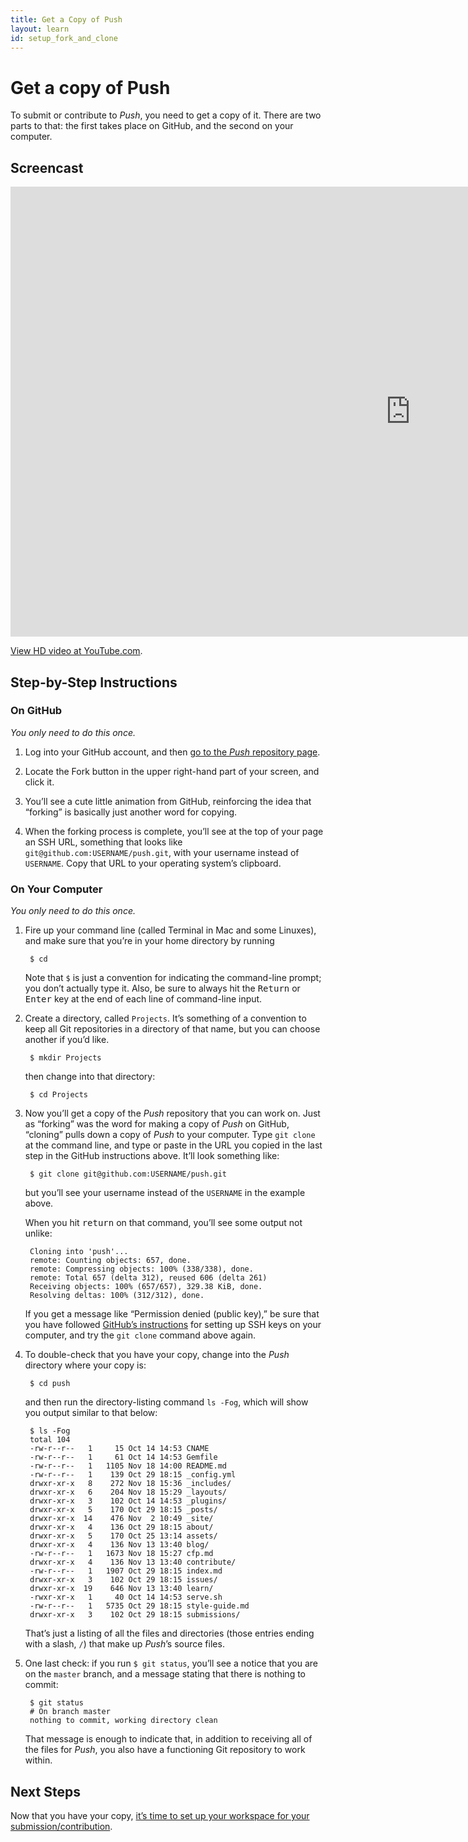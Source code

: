```yaml
---
title: Get a Copy of Push
layout: learn
id: setup_fork_and_clone
---
```


# Get a copy of Push

To submit or contribute to *Push*, you need to get a copy of it. There are two parts to that: the
first takes place on GitHub, and the second on your computer.

## Screencast

<div class="video-container">
  <iframe width="1280" height="720" src="http://www.youtube.com/embed/OXJAfq3xPVI?rel=0" frameborder="0" allowfullscreen="allowfullscreen"> </iframe>
</div>

[View HD video at YouTube.com](http://www.youtube.com/watch_popup?v=OXJAfq3xPVI&hd=1).

## Step-by-Step Instructions

### On GitHub
*You only need to do this once.*

1. Log into your GitHub account, and then [go to the *Push* repository page](https://github.com/cwcon/push/).

1. Locate the Fork button in the upper right-hand part of your screen, and click it.

1. You’ll see a cute little animation from GitHub, reinforcing the idea that “forking” is basically
   just another word for copying.

1. When the forking process is complete, you’ll see at the top of your page an SSH URL, something
   that looks like `git@github.com:USERNAME/push.git`, with your username instead of `USERNAME`.
   Copy that URL to your operating system’s clipboard.

### On Your Computer
*You only need to do this once.*

1. Fire up your command line (called Terminal in Mac and some Linuxes), and make sure that you’re
   in your home directory by running

        $ cd

   Note that `$` is just a convention for indicating the command-line prompt; you don’t actually
   type it. Also, be sure to always hit the <kbd>Return</kbd> or <kbd>Enter</kbd> key at the
   end of each line of command-line input.

1. Create a directory, called `Projects`. It’s something of a convention to keep all Git
   repositories in a directory of that name, but you can choose another if you’d like.

        $ mkdir Projects

   then change into that directory:

        $ cd Projects

1. Now you’ll get a copy of the *Push* repository that you can work on. Just as “forking” was the
   word for making a copy of *Push* on GitHub, “cloning” pulls down a copy of *Push* to your
   computer. Type `git clone` at the command line, and type or paste in the URL you copied in the
   last step in the GitHub instructions above. It’ll look something like:

        $ git clone git@github.com:USERNAME/push.git

   but you’ll see your username instead of the `USERNAME` in the example above.

   When you hit <kbd>return</kbd> on that command, you’ll see some output not unlike:

        Cloning into 'push'...
        remote: Counting objects: 657, done.
        remote: Compressing objects: 100% (338/338), done.
        remote: Total 657 (delta 312), reused 606 (delta 261)
        Receiving objects: 100% (657/657), 329.38 KiB, done.
        Resolving deltas: 100% (312/312), done.

   If you get a message like “Permission denied (public key),” be sure that you have followed
   [GitHub’s instructions](https://help.github.com/articles/generating-ssh-keys) for setting up SSH
   keys on your computer, and try the `git clone` command above again.

1. To double-check that you have your copy, change into the *Push* directory where your copy is:

        $ cd push

   and then run the directory-listing command `ls -Fog`, which will show you output similar to that
   below:

        $ ls -Fog
        total 104
        -rw-r--r--   1     15 Oct 14 14:53 CNAME
        -rw-r--r--   1     61 Oct 14 14:53 Gemfile
        -rw-r--r--   1   1105 Nov 18 14:00 README.md
        -rw-r--r--   1    139 Oct 29 18:15 _config.yml
        drwxr-xr-x   8    272 Nov 18 15:36 _includes/
        drwxr-xr-x   6    204 Nov 18 15:29 _layouts/
        drwxr-xr-x   3    102 Oct 14 14:53 _plugins/
        drwxr-xr-x   5    170 Oct 29 18:15 _posts/
        drwxr-xr-x  14    476 Nov  2 10:49 _site/
        drwxr-xr-x   4    136 Oct 29 18:15 about/
        drwxr-xr-x   5    170 Oct 25 13:14 assets/
        drwxr-xr-x   4    136 Nov 13 13:40 blog/
        -rw-r--r--   1   1673 Nov 18 15:27 cfp.md
        drwxr-xr-x   4    136 Nov 13 13:40 contribute/
        -rw-r--r--   1   1907 Oct 29 18:15 index.md
        drwxr-xr-x   3    102 Oct 29 18:15 issues/
        drwxr-xr-x  19    646 Nov 13 13:40 learn/
        -rwxr-xr-x   1     40 Oct 14 14:53 serve.sh
        -rw-r--r--   1   5735 Oct 29 18:15 style-guide.md
        drwxr-xr-x   3    102 Oct 29 18:15 submissions/


   That’s just a listing of all the files and directories (those entries ending with a slash, `/`)
   that make up *Push*’s source files.

1. One last check: if you run `$ git status`, you’ll see a notice that you are on the `master`
   branch, and a message stating that there is nothing to commit:

        $ git status
        # On branch master
        nothing to commit, working directory clean

   That message is enough to indicate that, in addition to receiving all of the files for *Push*,
   you also have a functioning Git repository to work within.

## Next Steps

Now that you have your copy,
[it’s time to set up your workspace for your submission/contribution](/learn/branching.html).
